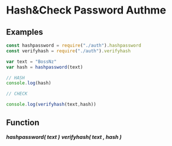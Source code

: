 # Hash&Check Password Authme

## Examples
```js
const hashpassword = require("./auth").hashpassword
const verifyhash = require("./auth").verifyhash

var text = "BossNz"
var hash = hashpassword(text)

// HASH
console.log(hash)

// CHECK

console.log(verifyhash(text,hash))

```
## Function
***hashpassword( text )***
***verifyhash( text , hash )***
